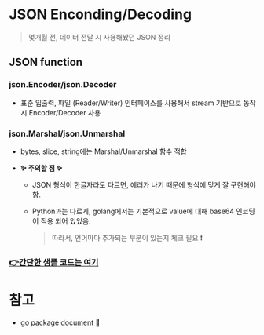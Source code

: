 # JSON Enconding/Decoding
> 몇개월 전, 데이터 전달 시 사용해봤던 JSON 정리

## JSON function
### json.Encoder/json.Decoder
+ 표준 입출력, 파일 (Reader/Writer) 인터페이스를 사용해서 stream 기반으로 동작시 Encoder/Decoder 사용   

### json.Marshal/json.Unmarshal
+  bytes, slice, string에는 Marshal/Unmarshal 함수 적합   
 

+ **✨ 주의할 점 ✨**

   + JSON 형식이 한글자라도 다르면, 에러가 나기 때문에 형식에 맞게 잘 구현해야 함.   


   + Python과는 다르게, golang에서는 기본적으로 value에 대해 base64 인코딩이 적용 되어 있었음.   


      > 따라서, 언어마다 추가되는 부분이 있는지 체크 필요 ❗   


### [👉간단한 샘플 코드는 여기](https://github.com/sujiny-tech/TIL/blob/main/programming/Golang/JSON_example.go)    


# 참고
+ [go package document 💫](https://pkg.go.dev/encoding/json)
